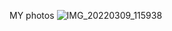 MY photos
![IMG_20220309_115938](https://user-images.githubusercontent.com/95018235/200170770-0dff5d59-742d-4354-b8a7-eefcb1db4e98.jpg)
